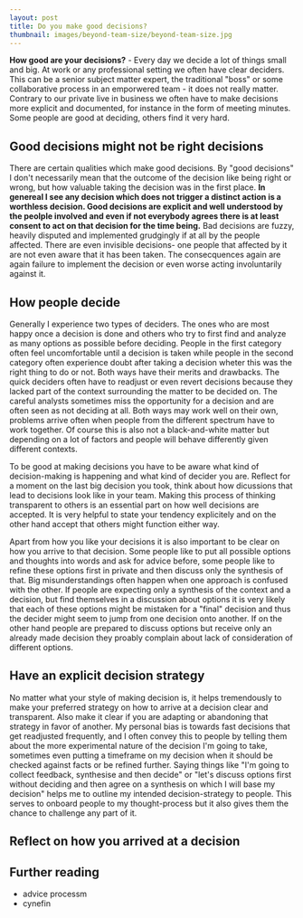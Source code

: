 ```yaml
---
layout: post
title: Do you make good decisions?
thumbnail: images/beyond-team-size/beyond-team-size.jpg
---
```


**How good are your decisions?** - Every day we decide a lot of things small and big. At work or any professional setting we often have clear deciders. This can be a senior subject matter expert, the traditional "boss" or some collaborative process in an emporwered team - it does not really matter. Contrary to our private live in business we often have to make decisions more explicit and documented, for instance in the form of meeting minutes. Some people are good at deciding, others find it very hard.

## Good decisions might not be right decisions

There are certain qualities which make good decisions. By "good decisions" I don't necessarily mean that the outcome of the decision like being right or wrong, but how valuable taking the decision was in the first place. **In genereal I see any decision which does not trigger a distinct action is a worthless decision. Good decisions are explicit and well understood by the peolple involved and even if not everybody agrees there is at least consent to act on that decision for the time being.** Bad decisions are fuzzy, heavily disputed and implemented grudgingly if at all by the people affected. There are even invisible decisions- one people that affected by it are not even aware that it has been taken. The consecquences again are again failure to implement the decision or even worse acting involuntarily against it. 

## How people decide

Generally I experience two types of deciders. The ones who are most happy once a decision is done and others who try to first find and analyze as many options as possible before deciding. People in the first category often feel uncomfortable until a decision is taken while people in the second category often experience doubt after taking a decision wheter this was the right thing to do or not. Both ways have their merits and drawbacks. The quick deciders often have to readjust or even revert decisions because they lacked part of the context surrounding the matter to be decided on. The careful analysts sometimes miss the opportunity for a decision and are often seen as not deciding at all. Both ways may work well on their own, problems arrive often when people from the different spectrum have to work together. Of course this is also not a black-and-white matter but depending on a lot of factors and people will behave differently given different contexts.

To be good at making decisions you have to be aware what kind of decision-making is happening and what kind of decider you are. Reflect for a moment on the last big decision you took, think about how dicussions that lead to decisions look like in your team. Making this process of thinking transparent to others is an essential part on how well decisions are accepted. It is very helpful to state your tendency explicitely and on the other hand accept that others might function either way. 

Apart from how you like your decisions it is also important to be clear on how you arrive to that decision. Some people like to put all possible options and thoughts into words and ask for advice before, some people like to refine these options first in private and then discuss only the synthesis of that. Big misunderstandings often happen when one approach is confused with the other. If people are expecting only a synthesis of the context and a decision, but find themselves in a discussion about options it is very likely that each of these options might be mistaken for a "final" decision and thus the decider might seem to jump from one decision onto another. If on the other hand people are prepared to discuss options but receive only an already made decision they proably complain about lack of consideration of different options. 

## Have an explicit decision strategy 

No matter what your style of making decision is, it helps tremendously to make your preferred strategy on how to arrive at a decision clear and transparent. Also make it clear if you are adapting or abandoning that strategy in favor of another. My personal bias is towards fast decisions that get readjusted frequently, and I often convey this to people by telling them about the more experimental nature of the decision I'm going to take, sometimes even putting a timeframe on my decision when it should be checked against facts or be refined further. Saying things like "I'm going to collect feedback, synthesise and then decide" or "let's discuss options first without deciding and then agree on a synthesis on which I will base my decision" helps me to outline my intended decision-strategy to people. This serves to onboard people to my thought-process but it also gives them the chance to challenge any part of it. 

## Reflect on how you arrived at a decision

## Further reading

* advice processm
* cynefin
